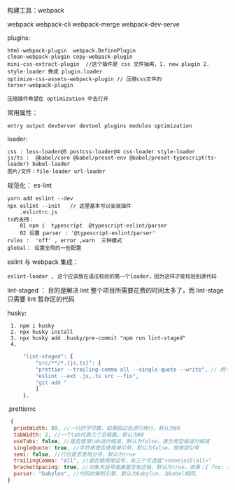 构建工具：webpack

webpack webpack-cli webpack-merge webpack-dev-serve

plugins:

    html-webpack-plugin  webpack.DefinePlugin
    clean-webpack-plugin copy-webpack-plugin
    mini-css-extract-plugin  //这个插件是 css 文件抽离，1. new plugin 2. style-loader 换成 plugin.loader
    optimize-css-assets-webpack-plugin // 压缩css文件的
    terser-webpack-plugin

    压缩插件希望在 optimization 中去打开

常用属性：

    entry output devServer devtool plugins modules optimization

loader:

    css : less-loader@5 postcss-loader@4 css-loader style-loader
    js/ts :  @babel/core @babel/preset-env @babel/preset-typescript(ts-loader) babel-loader
    图片/文件：file-loader url-loader

规范化： es-lint

    yarn add eslint --dev
    npx eslint --init   // 这里基本可以安装插件
        .eslintrc.js
    ts的支持：
        01 npm i  typescript  @typescript-eslint/parser
        02 设置 parser : '@typescript-eslint/parser'
    rules :  'off' , error ,warn  三种模式
    global： 设置全局的一些配置

eslint 与 webpack 集成：

    eslint-loader , 这个应该放在语法校验的第一个loader，因为这样才能校验到源代码

lint-staged ： 目的是解决 lint 整个项目所需要花费的时间太多了，而 lint-stage 只需要 lint 暂存区的代码

husky:

     1. npm i husky
     2. npx husky install
     3. npx husky add .husky/pre-commit "npm run lint-staged"
     4.

```js
     "lint-staged": {
         "src/**/*.{js,ts}": [
         "prettier --trailing-comma all --single-quote --write", // 两个选一个
         "eslint --ext .js,.ts src --fix",
         "git add "
         ]
     },

```

.prettierrc

```js
 {
  printWidth: 80, //一行的字符数，如果超过会进行换行，默认为80
  tabWidth: 2, //一个tab代表几个空格数，默认为80
  useTabs: false, //是否使用tab进行缩进，默认为false，表示用空格进行缩减
  singleQuote: true, //字符串是否使用单引号，默认为false，使用双引号
  semi: false, //行位是否使用分号，默认为true
  trailingComma: "all", //是否使用尾逗号，有三个可选值"<none|es5|all>"
  bracketSpacing: true, //对象大括号直接是否有空格，默认为true，效果：{ foo: bar }
  parser: "babylon", //代码的解析引擎，默认为babylon，与babel相同。
}
```
